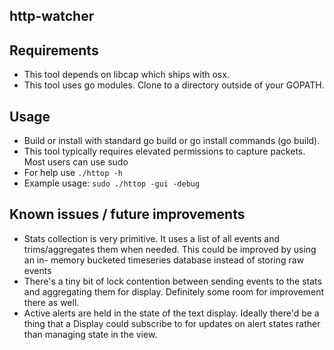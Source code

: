 http-watcher
------------

## Requirements
- This tool depends on libcap which ships with osx.
- This tool uses go modules. Clone to a directory outside of your GOPATH.

## Usage
- Build or install with standard go build or go install commands (go build).
- This tool typically requires elevated permissions to capture packets. Most users can use sudo
- For help use `./httop -h`
- Example usage: `sudo ./httop -gui -debug`

## Known issues / future improvements
- Stats collection is very primitive. It uses a list of all events and
  trims/aggregates them when needed. This could be improved by using an in-
  memory bucketed timeseries database instead of storing raw events
- There's a tiny bit of lock contention between sending events to the stats and
  aggregating them for display. Definitely some room for improvement there as
  well.
- Active alerts are held in the state of the text display. Ideally there'd be a
  thing that a Display could subscribe to for updates on alert states rather
  than managing state in the view.
